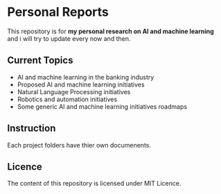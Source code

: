 # Personal Reports

This repository is for **my personal research on AI and machine learning** and i will try to update every now and then.

## Current Topics


* AI and machine learning in the banking industry
* Proposed AI and machine learning initiatives
* Natural Language Processing initiatives 
* Robotics and automation initiatives
* Some generic AI and machine learning initiatives roadmaps

## Instruction

Each project folders have thier own  documenents.

## Licence

The content of this repository is licensed under MIT Licence.
